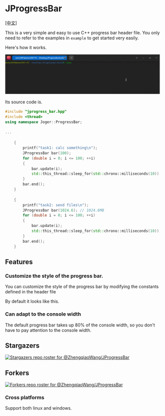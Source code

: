 # JProgressBar

[[中文]](README_CN.md)

This is a very simple and easy to use C++ progress bar header file. You only need to refer to the examples in `example` to get started very easily.

Here's how it works.

![example](assets/example.gif)

Its source code is.

```cpp
#include "jprogress_bar.hpp"
#include <thread>
using namespace Joger::ProgressBar;

...

    {
        printf("task1: calc something\n");
        JProgressBar bar(100);
        for (double i = 0; i <= 100; ++i)
        {
            bar.update(i);
            std::this_thread::sleep_for(std::chrono::milliseconds(10));
        }
        bar.end();
    }

    {
        printf("task2: send files\n");
        JProgressBar bar(1024.6); // 1024.6MB
        for (double i = 0; i <= 100; ++i)
        {
            bar.update(i);
            std::this_thread::sleep_for(std::chrono::milliseconds(10));
        }
        bar.end();
    }
```

## Features

### Customize the style of the progress bar.

You can customize the style of the progress bar by modifying the constants defined in the header file

By default it looks like this.

### Can adapt to the console width

The default progress bar takes up 80% of the console width, so you don't have to pay attention to the console width.

## Stargazers

[![Stargazers repo roster for @ZhengqiaoWang/JProgressBar](https://reporoster.com/stars/ZhengqiaoWang/JProgressBar)](https://github.com/ZhengqiaoWang/JProgressBar/stargazers)

## Forkers

[![Forkers repo roster for @ZhengqiaoWang/JProgressBar](https://reporoster.com/forks/ZhengqiaoWang/JProgressBar)](https://github.com/ZhengqiaoWang/JProgressBar/network/members)

### Cross platforms

Support both linux and windows.